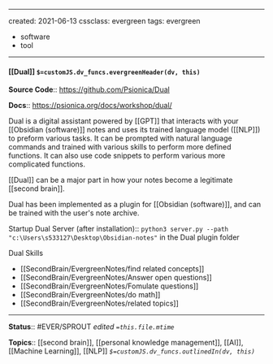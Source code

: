 
---
created: 2021-06-13
cssclass: evergreen
tags: evergreen
- software
- tool
---

#### [[Dual]] `$=customJS.dv_funcs.evergreenHeader(dv, this)`

**Source Code**:: https://github.com/Psionica/Dual

**Docs**:: https://psionica.org/docs/workshop/dual/

Dual is a digital assistant powered by [[GPT]] that interacts with your [[Obsidian (software)]] notes and uses its trained language model ([[NLP]]) to preform various tasks. It can be prompted with natural language commands and trained with various skills to perform more defined functions. It can also use code snippets to perform various more complicated functions.

[[Dual]] can be a major part in how your notes become a legitimate [[second brain]].

Dual has been implemented as a plugin for [[Obsidian (software)]], and can be trained with the user's note archive. 

Startup Dual Server (after installation):: `python3 server.py --path "c:\Users\s533127\Desktop\Obsidian-notes"` in the Dual plugin folder

Dual Skills
- [[SecondBrain/EvergreenNotes/find related concepts]]
- [[SecondBrain/EvergreenNotes/Answer open questions]]
- [[SecondBrain/EvergreenNotes/Fomulate questions]]
- [[SecondBrain/EvergreenNotes/do math]]
- [[SecondBrain/EvergreenNotes/related topics]]

---

**Status**:: #EVER/SPROUT 
*edited `=this.file.mtime`*

**Topics**:: [[second brain]], [[personal knowledge management]],  [[AI]], [[Machine Learning]], [[NLP]]
*`$=customJS.dv_funcs.outlinedIn(dv, this)`*
